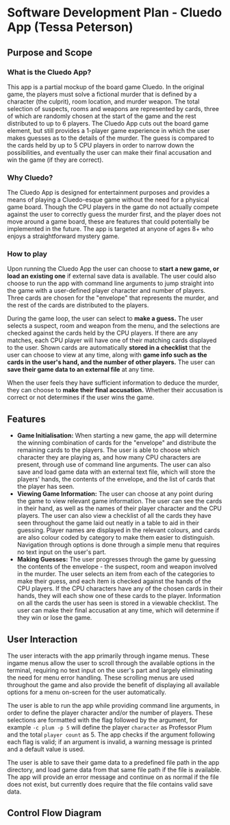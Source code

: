 # Software Development Plan - Cluedo App (Tessa Peterson)

## Purpose and Scope
### What is the Cluedo App?
This app is a partial mockup of the board game Cluedo. In the original game, the players must solve a fictional murder that is defined by a character (the culprit), room location, and murder weapon. The total selection of suspects, rooms and weapons are represented by cards, three of which are randomly chosen at the start of the game and the rest distributed to up to 6 players. The Cluedo App cuts out the board game element, but still provides a 1-player game experience in which the user makes guesses as to the details of the murder. The guess is compared to the cards held by up to 5 CPU players in order to narrow down the possibilities, and eventually the user can make their final accusation and win the game (if they are correct).

### Why Cluedo?
The Cluedo App is designed for entertainment purposes and provides a means of playing a Cluedo-esque game without the need for a physical game board. Though the CPU players in the game do not actually compete against the user to correctly guess the murder first, and the player does not move around a game board, these are features that could potentially be implemented in the future. The app is targeted at anyone of ages 8+ who enjoys a straightforward mystery game.

### How to play
Upon running the Cluedo App the user can choose to **start a new game, or load an existing one** if external save data is available. The user could also choose to run the app with command line arguments to jump straight into the game with a user-defined player character and number of players. Three cards are chosen for the "envelope" that represents the murder, and the rest of the cards are distributed to the players.

During the game loop, the user can select to **make a guess.** The user selects a suspect, room and weapon from the menu, and the selections are checked against the cards held by the CPU players. If there are any matches, each CPU player will have one of their matching cards displayed to the user. Shown cards are automatically **stored in a checklist** that the user can choose to view at any time, along with **game info such as the cards in the user's hand, and the number of other players.** The user can **save their game data to an external file** at any time.

When the user feels they have sufficient information to deduce the murder, they can choose to **make their final accusation.** Whether their accusation is correct or not determines if the user wins the game.

## Features
- **Game Initialisation:** When starting a new game, the app will determine the winning combination of cards for the "envelope" and distribute the remaining cards to the players. The user is able to choose which character they are playing as, and how many CPU characters are present, through use of command line arguments. The user can also save and load game data with an external text file, which will store the players' hands, the contents of the envelope, and the list of cards that the player has seen.
- **Viewing Game Information:** The user can choose at any point during the game to view relevant game information. The user can see the cards in their hand, as well as the names of their player character and the CPU players. The user can also view a checklist of all the cards they have seen throughout the game laid out neatly in a table to aid in their guessing. Player names are displayed in the relevant colours, and cards are also colour coded by category to make them easier to distinguish. Navigation through options is done through a simple menu that requires no text input on the user's part.
- **Making Guesses:** The user progresses through the game by guessing the contents of the envelope - the suspect, room and weapon involved in the murder. The user selects an item from each of the categories to make their guess, and each item is checked against the hands of the CPU players. If the CPU characters have any of the chosen cards in their hands, they will each show one of these cards to the player. Information on all the cards the user has seen is stored in a viewable checklist. The user can make their final accusation at any time, which will determine if they win or lose the game.

## User Interaction
The user interacts with the app primarily through ingame menus. These ingame menus allow the user to scroll through the available options in the terminal, requiring no text input on the user's part and largely eliminating the need for menu error handling. These scrolling menus are used throughout the game and also provide the benefit of displaying all available options for a menu on-screen for the user automatically.

The user is able to run the app while providing command line arguments, in order to define the player character and/or the number of players. These selections are formatted with the flag followed by the argument, for example `-c plum -p 5` will define the player `character` as Professor Plum and the total `player count` as 5. The app checks if the argument following each flag is valid; if an argument is invalid, a warning message is printed and a default value is used.

The user is able to save their game data to a predefined file path in the app directory, and load game data from that same file path if the file is available. The app will provide an error message and continue on as normal if the file does not exist, but currently does require that the file contains valid save data.

## Control Flow Diagram